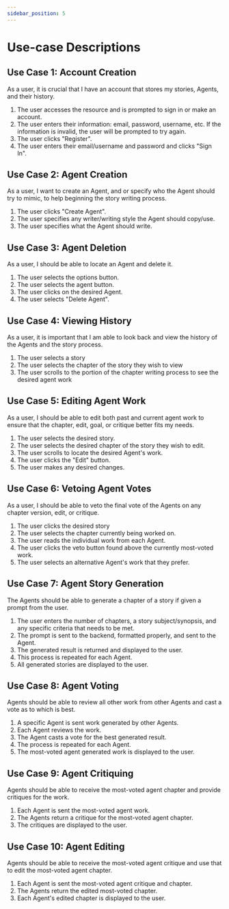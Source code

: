 ```yaml
---
sidebar_position: 5
---
```


# Use-case Descriptions

## Use Case 1: Account Creation
As a user, it is crucial that I have an account that stores my stories, Agents, and their history.
1. The user accesses the resource and is prompted to sign in or make an account.
2. The user enters their information: email, password, username, etc. If the information is invalid, the user will be prompted to try again.
3. The user clicks "Register". 
4. The user enters their email/username and password and clicks "Sign In".

## Use Case 2: Agent Creation
As a user, I want to create an Agent, and or specify who the Agent should try to mimic, to help beginning the story writing process.
1. The user clicks "Create Agent".
2. The user specifies any writer/writing style the Agent should copy/use.
3. The user specifies what the Agent should write.

## Use Case 3: Agent Deletion
As a user, I should be able to locate an Agent and delete it.
1. The user selects the options button.
2. The user selects the agent button.
3. The user clicks on the desired Agent.
4. The user selects "Delete Agent".

## Use Case 4: Viewing History
As a user, it is important that I am able to look back and view the history of the Agents and the story process.
1. The user selects a story
2. The user selects the chapter of the story they wish to view
3. The user scrolls to the portion of the chapter writing process to see the desired agent work

## Use Case 5: Editing Agent Work
As a user, I should be able to edit both past and current agent work to ensure that the chapter, edit, goal, or critique better fits my needs.
1. The user selects the desired story.
2. The user selects the desired chapter of the story they wish to edit.
2. The user scrolls to locate the desired Agent's work.
3. The user clicks the "Edit" button.
4. The user makes any desired changes.

## Use Case 6: Vetoing Agent Votes
As a user, I should be able to veto the final vote of the Agents on any chapter version, edit, or critique.
1. The user clicks the desired story
2. The user selects the chapter currently being worked on.
3. The user reads the individual work from each Agent.
4. The user clicks the veto button found above the currently most-voted work.
5. The user selects an alternative Agent's work that they prefer.

## Use Case 7: Agent Story Generation
The Agents should be able to generate a chapter of a story if given a prompt from the user.
1. The user enters the number of chapters, a story subject/synopsis, and any specific criteria that needs to be met.
2. The prompt is sent to the backend, formatted properly, and sent to the Agent.
3. The generated result is returned and displayed to the user.
4. This process is repeated for each Agent.
5. All generated stories are displayed to the user. 

## Use Case 8: Agent Voting
Agents should be able to review all other work from other Agents and cast a vote as to which is best.
1. A specific Agent is sent work generated by other Agents.
2. Each Agent reviews the work.
3. The Agent casts a vote for the best generated result.
4. The process is repeated for each Agent.
5. The most-voted agent generated work is displayed to the user.

## Use Case 9: Agent Critiquing
Agents should be able to receive the most-voted agent chapter and provide critiques for the work.
1. Each Agent is sent the most-voted agent work.
2. The Agents return a critique for the most-voted agent chapter.
3. The critiques are displayed to the user.

## Use Case 10: Agent Editing
Agents should be able to receive the most-voted agent critique and use that to edit the most-voted agent chapter.
1. Each Agent is sent the most-voted agent critique and chapter. 
2. The Agents return the edited most-voted chapter.
3. Each Agent's edited chapter is displayed to the user.
